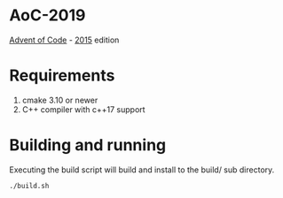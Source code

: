 # AoC-2019
[Advent of Code](https://adventofcode.com/) - [2015](https://adventofcode.com/2015) edition

# Requirements

1. cmake 3.10 or newer
1. C++ compiler with c++17 support

# Building and running

Executing the build script will build and install to the build/ sub directory.

```sh
./build.sh
```





